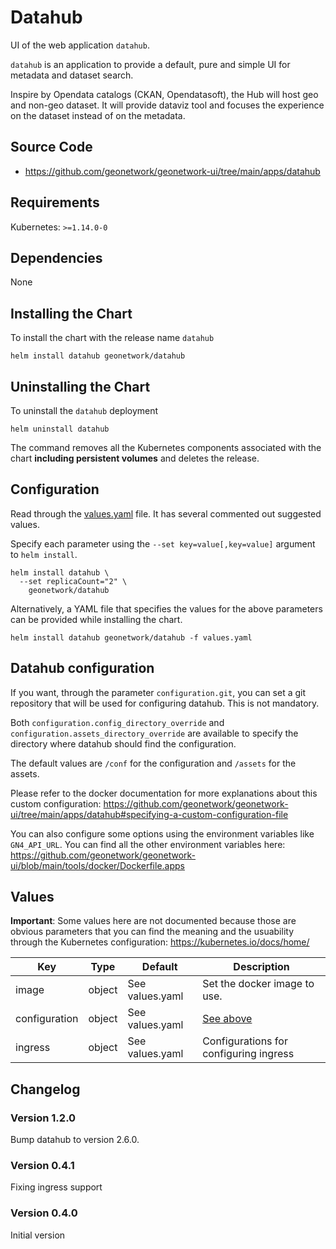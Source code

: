 # Datahub

UI of the web application `datahub`.

`datahub` is an application to provide a default, pure and simple UI for metadata and dataset search.

Inspire by Opendata catalogs (CKAN, Opendatasoft), the Hub will host geo and non-geo dataset. It will provide dataviz tool and focuses the experience on the dataset instead of on the metadata.

## Source Code

* https://github.com/geonetwork/geonetwork-ui/tree/main/apps/datahub

## Requirements

Kubernetes: `>=1.14.0-0`

## Dependencies

None

## Installing the Chart

To install the chart with the release name `datahub`

```console
helm install datahub geonetwork/datahub
```

## Uninstalling the Chart

To uninstall the `datahub` deployment

```console
helm uninstall datahub
```

The command removes all the Kubernetes components associated with the chart **including persistent volumes** and deletes the release.

## Configuration

Read through the [values.yaml](./values.yaml) file. It has several commented out suggested values.

Specify each parameter using the `--set key=value[,key=value]` argument to `helm install`.

```console
helm install datahub \
  --set replicaCount="2" \
    geonetwork/datahub
```

Alternatively, a YAML file that specifies the values for the above parameters can be provided while installing the chart.

```console
helm install datahub geonetwork/datahub -f values.yaml
```

## Datahub configuration

If you want, through the parameter `configuration.git`, you can set a git repository that will be used for configuring datahub. This is not mandatory.

Both `configuration.config_directory_override` and `configuration.assets_directory_override` are available to specify the directory where datahub should find the configuration.

The default values are `/conf` for the configuration and `/assets` for the assets.

Please refer to the docker documentation for more explanations about this custom configuration: https://github.com/geonetwork/geonetwork-ui/tree/main/apps/datahub#specifying-a-custom-configuration-file

You can also configure some options using the environment variables like `GN4_API_URL`. You can find all the other environment variables here: https://github.com/geonetwork/geonetwork-ui/blob/main/tools/docker/Dockerfile.apps

## Values

**Important**: Some values here are not documented because those are obvious parameters that you can find the meaning and the usuability through the Kubernetes configuration: https://kubernetes.io/docs/home/

| Key | Type | Default | Description |
|-----|------|---------|-------------|
| image | object | See values.yaml | Set the docker image to use. |
| configuration | object | See values.yaml | [See above](#datahub-configuration) |
| ingress | object | See values.yaml | Configurations for configuring ingress |

## Changelog

### Version 1.2.0

Bump datahub to version 2.6.0.

### Version 0.4.1

Fixing ingress support

### Version 0.4.0

Initial version
